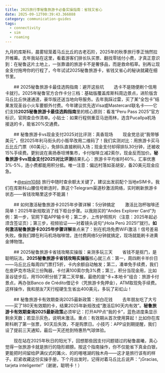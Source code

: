```yaml
---
title: 2025旅行季秘鲁旅游卡必备实操指南：省钱又省心
date: 2025-09-12T00:39:43.366888
category: communication-guides
tags:
  - connectivity
  - sim
  - roaming
---
```


九月的库斯科，晨雾轻笼着马丘比丘的古老石阶，2025年的秋季旅行季正悄然拉开帷幕。去年我站在这里，看着游客们排长队买票、翻找零钱付小费，才真正意识到：在秘鲁这片土地上，一张靠谱的旅游卡不是奢侈品，而是救命稻草。别再让现金支付拖垮你的行程了，今年试试2025秘鲁旅游卡，省钱又省心的秘诀就藏在细节里。

　　## 2025秘鲁旅游卡最佳选购指南：避开这些坑
　　选卡不是随便刷个信用卡就行。2025年秘鲁官方合作卡分三档：基础版覆盖库斯科周边景点，进阶版含马丘比丘快速通道，豪华版还送当地向导服务。去年我踩过雷，买了某“全包卡”结果发现圣谷小火车要额外付费。今年建议优先选Visa或Mastercard联名卡——它们支持**2025秘鲁旅游卡最佳选购指南**里的核心原则：看准“Peru Pass 2025”官方标识，官网查合作清单。小贴士：如果行程侧重亚马逊雨林，选含Pucallpa机场接送的卡，能省20%交通费。

　　## 秘鲁旅游卡vs现金支付2025对比评测：真香现场
　　现金党总说“我带够美元”，但2025年利马街头的小贩早改用二维码了！我们实测对比：用旅游卡买马丘比丘门票（60美元），免排队直接刷码入场；现金支付却得排队30分钟，还被收15%手续费。更别说在奥扬泰坦博集市，卡付咖啡立减2索尔，现金反而加价。**秘鲁旅游卡vs现金支付2025对比评测**结果扎心：旅游卡平均省时40%，汇率优惠3%-5%，连小费都能用积分抵。唯一注意：偏远村落如圣胡安，备20美元现金应急。

　　✈[@esim1088](https://t.me/s/esim1088) 旅行中随时查余额太关键了，建议出发前配个当地eSIM卡。我们在库斯科山腰信号断连时，靠这个Telegram渠道秒激活网络，实时刷新旅游卡状态——省钱攻略里这步不能漏！

　　## 如何激活秘鲁旅游卡2025年步骤详解：5分钟搞定
　　激活比泡杯咖啡还简单！2025年新规取消了线下柜台步骤。以我刚买的“Andes Explorer Card”为例：第一步，官网下载APP输卡号；第二步，上传护照照片（注意：2025年起必须含签证页）；第三步，视频验证——对着镜头说句“¡Hola Perú 2025!”就行。**如何激活秘鲁旅游卡2025年步骤详解**重点来了：别在机场免费WiFi激活！信号差易失败。像我们蹲在利马机场咖啡馆，连付费网络5分钟就搞定，现场就能刷卡进黄金博物馆。

　　## 2025秘鲁旅游卡省钱攻略实操版：亲测多玩三天
　　省钱不是抠门，是聪明玩法。**2025秘鲁旅游卡省钱攻略实操版**核心就三点：第一，周四刷卡半价日——马丘比丘每周四门票打5折，卡内余额自动触发；第二，凑单免手续费，我们在皮萨克市场买三份陶器，卡付满100索尔免3%费；第三，积分当现金用，比如圣谷徒步后，用1500积分抵了第二天早餐。最绝的是“卡+本地卡”组合：旅游卡付景点，再办张Banco de Crédito借记卡（凭旅游卡免押金），ATM取现免手续费。这样操作，我和朋友7天行程硬生生省出400美元，多玩了彩虹山！

　　## 秘鲁旅游卡有效期查询2025最新政策：别白花钱
　　去年朋友吃了大亏——买了180天有效期的卡，结果2025年新规改成“激活后90天内有效”。**秘鲁旅游卡有效期查询2025最新政策**必须牢记：打开APP点“我的卡”，蓝色进度条显示剩余天数；若显示灰色，说明未激活。重点：有效期从首次使用算起！比如你在库斯科刷了第一张票，90天后失效，不是购票日。小技巧：APP设到期提醒，我们设了提前三天通知，最后一天还抢到特惠热气球体验。

　　现在站在2025年秋日的阳光下，回想那些因支付问题错过的秘鲁晨曦，真心觉得一张旅游卡就是旅行的隐形翅膀。按这个指南操作，你不仅能省下真金白银，更能把时间留给萨满仪式的篝火、的的喀喀湖的独木舟——这才是旅行该有的样子。赶紧收藏这份实操手册，下个月出发时，记得对着马丘比丘说声：“¡Gracias, tarjeta inteligente!”（谢谢，聪明卡！）